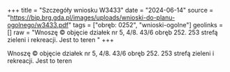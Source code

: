 +++
title = "Szczegóły wniosku W3433"
date = "2024-06-14"
source = "https://bip.brg.gda.pl/images/uploads/wnioski-do-planu-ogolnego/w3433.pdf"
tags = ["obręb: 0252", "wnioski-ogolne"]
geolinks = []
raw = "Wnoszę © objęcie działek nr 5, 4/8. 43/6 obręb 252. 253 strefą zieleni i rekreacji. Jest to teren "
+++

Wnoszę © objęcie działek nr 5, 4/8. 43/6 obręb 252. 253 strefą zieleni i rekreacji. Jest to teren



